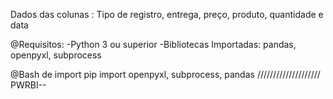 Dados das colunas : Tipo de registro, entrega, preço, produto, quantidade e data



 @Requisitos:
-Python 3 ou superior
-Bibliotecas Importadas: pandas, openpyxl, subprocess



@Bash de import
pip import openpyxl, subprocess, pandas
////////////////////
PWRBI--
